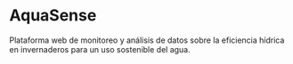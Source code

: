 # AquaSense
Plataforma web de monitoreo y análisis de datos sobre la eficiencia hídrica en invernaderos para un uso sostenible del agua.
